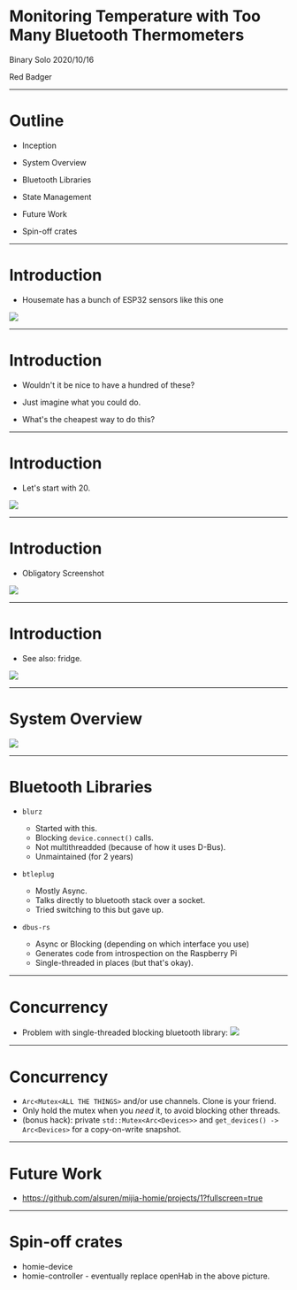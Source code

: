 # Monitoring Temperature with Too Many Bluetooth Thermometers

Binary Solo 2020/10/16

Red Badger

---

# Outline

- Inception

- System Overview

- Bluetooth Libraries

- State Management

- Future Work

- Spin-off crates

---

# Introduction

- Housemate has a bunch of ESP32 sensors like this one

![](./inception-yun_hat_04.jpg)

---

# Introduction

- Wouldn't it be nice to have a hundred of these?

- Just imagine what you could do.

- What's the cheapest way to do this?

---

# Introduction

- Let's start with 20.

![](./inception-order.png)

---

# Introduction

- Obligatory Screenshot

![](./grafana-temperature.png)

---

# Introduction

- See also: fridge.

![](./grafana-fridge.png)

---

# System Overview

<!--
- Sensors
- Raspberry Pi
- Mosquitto (MQTT broker)
- openHAB
- InfluxDB
- Grafana
-->

![](./system-overview.svg)

---

# Bluetooth Libraries

- `blurz`

  - Started with this.
  - Blocking `device.connect()` calls.
  - Not multithreadded (because of how it uses D-Bus).
  - Unmaintained (for 2 years)

- `btleplug`

  - Mostly Async.
  - Talks directly to bluetooth stack over a socket.
  - Tried switching to this but gave up.

- `dbus-rs`
  - Async or Blocking (depending on which interface you use)
  - Generates code from introspection on the Raspberry Pi
  - Single-threaded in places (but that's okay).

---

# Concurrency

- Problem with single-threaded blocking bluetooth library:
  ![](./single-threaded-blocking.svg)

---

# Concurrency

- `Arc<Mutex<ALL THE THINGS>` and/or use channels. Clone is your friend.
- Only hold the mutex when you _need_ it, to avoid blocking other threads.
- (bonus hack): private `std::Mutex<Arc<Devices>>` and `get_devices() -> Arc<Devices>` for a copy-on-write snapshot.

---

# Future Work

- https://github.com/alsuren/mijia-homie/projects/1?fullscreen=true

---

# Spin-off crates

- homie-device
- homie-controller - eventually replace openHab in the above picture.
